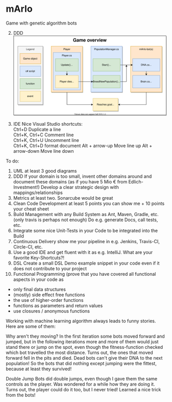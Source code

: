 # mArIo
Game with genetic algorithm bots

2. DDD
![mArIoOverview](https://raw.githubusercontent.com/JHoster/mArIo/6a911b11539cf994a8f42e53bdc15fdc10d4ac83/Stuff/mArIoOverview.svg)

8. IDE
Nice Visual Studio shortcuts:  
Ctrl+D Duplicate a line  
Ctrl+K, Ctrl+C Comment line  
Ctrl+K, Ctrl+U Uncomment line  
Ctrl+K, Ctrl+D format document
Alt + arrow-up Move line up 
Alt + arrow-down Move line down 

To do:
1. UML at least 3 good diagrams
2. DDD If your domain is too small, invent other domains around and document these domains (as if you have 5 Mio € from Edlich-Investment!) Develop a clear strategic design with mappings/relationships
3. Metrics at least two. Sonarcube would be great
4. Clean Code Development at least 5 points you can show me + 10 points your cheat sheet
5. Build Management with any Build System as Ant, Maven, Gradle, etc. (only travis is perhaps not enough) Do e.g. generate Docs, call tests, etc.
6. Integrate some nice Unit-Tests in your Code to be integrated into the Build
7. Continuous Delivery show me your pipeline in e.g. Jenkins, Travis-CI, Circle-CI, etc.
8. Use a good IDE and get fluent with it as e.g. IntelliJ. What are your favorite Key-Shortcuts?!
9. DSL Create a small DSL Demo example snippet in your code even if it does not contribute to your project
10. Functional Programming (prove that you have covered all functional aspects in your code as
- only final data structures
- (mostly) side effect free functions
- the use of higher-order functions
- functions as parameters and return values
- use closures / anonymous functions

Working with machine learning algorithm always leads to funny stories.
Here are some of them:

Why aren't they moving?
In the first iteration some bots moved forward and jumped, but in the following iterations more and more of them would just stand there or jump on the spot, even though the fitness-function checked which bot travelled the most distance.
Turns out, the ones that moved forward fell in the pits and died.
Dead bots can't give their DNA to the next population!
So the bots that did nothing except jumping were the fittest, because at least they survived!

Double Jump
Bots did double jumps, even though I gave them the same controls as the player.
Was wondered for a while how they are doing it.
Turns out, the player could do it too, but I never tried!
Learned a nice trick from the bots!
